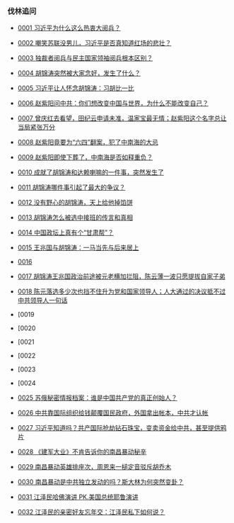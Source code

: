 ### 伐林追问

- [0001 习近平为什么这么热衷大阅兵？](https://youtu.be/UjVk8qpZZAs)
- [0002 嘲笑苏联没男儿，习近平是否真知道红场的悲壮？](https://youtu.be/uZQWo1GOIUs)
- [0003 独裁者阅兵与民主国家领袖阅兵根本区别？](https://youtu.be/81c8Rq4Rat8)
- [0004 胡锦涛突然被大家念好，发生了什么？](https://youtu.be/cawsdUm-lac)
- [0005 习近平让人怀念胡锦涛：习胡比一比](https://youtu.be/UqsLdb6hGeg)
- [0006 赵紫阳问中共：你们想改变中国与世界，为什么不能改变自己？](https://youtu.be/L1AF0d1B6CA)
- [0007 曾庆红去看望，田纪云申请未准，温家宝最无情；赵紫阳这个名字总让当局紧张万分](https://youtu.be/gYK74JBNwc0)
- [0008 赵紫阳竟要为“六四”翻案，犯了中南海的大忌](https://youtu.be/Mq-Xad9XSJs)
- [0009 赵紫阳即使下葬了，中南海是否如释重负？](https://youtu.be/5E9uKnlTOiA)
- [0010 成就了胡锦涛和达赖喇嘛的一件事，突然发生了](https://youtu.be/FQp9QdzRta8)
- [0011 胡锦涛哪件事引起了最大的争议？](https://youtu.be/pLJh_ZtHsGM)
- [0012 没有野心的胡锦涛，天上给他掉馅饼](https://youtu.be/mn7prwV5PWI)

- [0013 胡锦涛怎么被选中接班的传言和真相](https://youtu.be/mlEjMqrQd9M)
- [0014 中国政坛上真有个“甘肃帮”？](https://youtu.be/zFsTPsApeiI)
- [0015 王兆国与胡锦涛：一马当先与后来居上](https://youtu.be/AgYKRdQ3fxw)
- [0016 ](https://youtu.be/5ziLCpxwRw8)

- [0017 胡锦涛王兆国政治前途被元老横加拦阻，陈云薄一波只愿提拔自家子弟](https://youtu.be/b4mHo2DcRaQ)
- [0018 陈元落选多少次也挡不住升为党和国家领导人；人大通过的决议抵不过中共领导人一句话](https://youtu.be/mGTUsvv2XOU)

- [0019
- [0020
- [0021
- [0022
- [0023
- [0024


- [0025 苏俄秘密情报档案：谁是中国共产党的真正创始人？](https://youtu.be/pJo9nbK-X94)
- [0026 中共靠国际组织给钱颠覆国民政府，外国拿出帐本，中共才认帐](https://youtu.be/ttA8PBp7iGE)
- [0027 习近平知道吗？共产国际抢劫钻石珠宝，变卖资金给中共，甚至提供鸦片](https://youtu.be/0GROuH7Dc-E)
- [0028 《建军大业》不肯告诉你的南昌暴动秘辛](https://youtu.be/JsSVosa8HT4)
- [0029 南昌暴动英雄排座次，周恩来一槌定音驳斥胡乔木](https://youtu.be/m0U2xWWVhQI)
- [0030 南昌暴动是中共独立发动的吗？斯大林为何突然变卦？](https://youtu.be/FKcDhahTCjI)
- [0031 江泽民哈佛演讲 PK.美国总统耶鲁演讲](https://youtu.be/OzajfxwLxl8)
- [0032 江泽民的亲密好友忘年交：江泽民私下如何说？](https://youtu.be/lG2yrBuyNPw)
